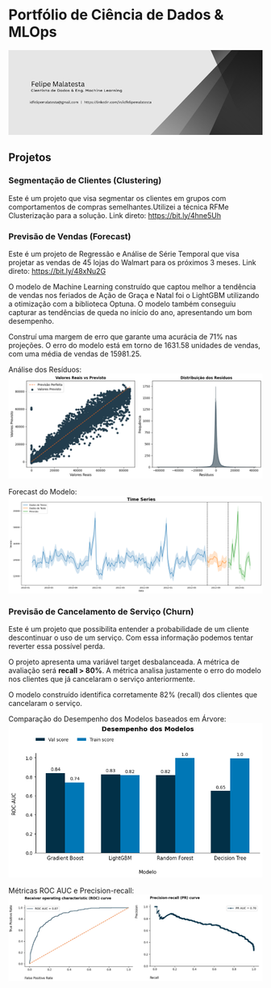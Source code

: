 # Portfólio de Ciência de Dados & MLOps

<p align="center">
  <img src="images/banner-pessoal.png">
</p>

## Projetos

### Segmentação de Clientes (Clustering)

Este é um projeto que visa segmentar os clientes em grupos com comportamentos de compras
semelhantes.Utilizei a técnica RFMe Clusterização para a solução. Link direto: https://bit.ly/4hne5Uh

### Previsão de Vendas (Forecast)

Este é um projeto de Regressão e Análise de Série Temporal que visa projetar as vendas de 45
lojas do Walmart para os próximos 3 meses. Link direto: https://bit.ly/48xNu2G

O modelo de Machine Learning construído que captou melhor a tendência de vendas nos feriados de Ação de Graça e Natal foi o LightGBM utilizando a otimização com a biblioteca Optuna. O modelo também conseguiu capturar as tendências de queda no início do ano, apresentando um bom desempenho.

Construí uma margem de erro que garante uma acurácia de 71% nas projeções. O erro do modelo está em torno de 1631.58 unidades de vendas, com uma média de vendas de 15981.25.

Análise dos Resíduos:<br>
<img src="images/real_predict.png">

Forecast do Modelo:<br>
<img src="images/results_serie_temporal.png">

### Previsão de Cancelamento de Serviço (Churn)

Este é um projeto que possibilita entender a probabilidade de um cliente descontinuar o uso de um serviço. Com essa informação podemos tentar reverter essa possível perda.

O projeto apresenta uma variável target desbalanceada. A métrica de avaliação será **recall > 80%**. A métrica analisa justamente o erro do modelo nos clientes que já cancelaram o serviço anteriormente.

O modelo construído identifica corretamente 82% (recall) dos clientes que cancelaram o serviço.

Comparação do Desempenho dos Modelos baseados em Árvore:<br>
<img src="images/desempenho_modelos.png" width="100%" height="05%">

Métricas ROC AUC e Precision-recall:<br>
<img src="images/curvas_metric.png">


